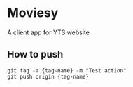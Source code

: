 # Moviesy
A client app for YTS website

## How to push
```
git tag -a {tag-name} -m "Test action"
git push origin {tag-name}
```
